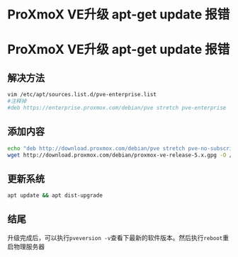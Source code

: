 # ProXmoX VE升级 apt-get update 报错

# ProXmoX VE升级 apt-get update 报错

## 解决方法
```sh
vim /etc/apt/sources.list.d/pve-enterprise.list
#注释掉
#deb https://enterprise.proxmox.com/debian/pve stretch pve-enterprise
```

## 添加内容
```sh
echo "deb http://download.proxmox.com/debian/pve stretch pve-no-subscription" > /etc/apt/sources.list.d/pve-install-repo.list
wget http://download.proxmox.com/debian/proxmox-ve-release-5.x.gpg -O /etc/apt/trusted.gpg.d/proxmox-ve-release-5.x.gpg
```

## 更新系统
```sh
apt update && apt dist-upgrade
```

## 结尾
升级完成后，可以执行`pveversion -v`查看下最新的软件版本。然后执行`reboot`重启物理服务器
